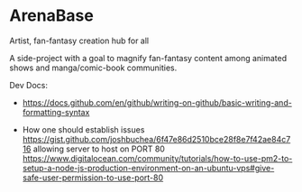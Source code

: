 # ArenaBase
Artist, fan-fantasy creation hub for all

A side-project with a goal to magnify fan-fantasy content among animated shows and manga/comic-book communities.


Dev Docs: 
 - https://docs.github.com/en/github/writing-on-github/basic-writing-and-formatting-syntax

 - How one should establish issues https://gist.github.com/joshbuchea/6f47e86d2510bce28f8e7f42ae84c716
allowing server to host on PORT 80 https://www.digitalocean.com/community/tutorials/how-to-use-pm2-to-setup-a-node-js-production-environment-on-an-ubuntu-vps#give-safe-user-permission-to-use-port-80
